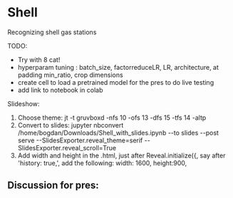 # Shell
Recognizing shell gas stations

TODO:
- Try with 8 cat!
- hyperparam tuning : batch_size, factorreduceLR, LR, architecture, at padding min_ratio, crop dimensions
- create cell to load a pretrained model for the pres to do live testing
- add link to notebook in colab


Slideshow:
1) Choose theme: 
jt -t gruvboxd -nfs 10 -ofs 13 -dfs 15 -tfs 14 -altp 
2) Convert to slides:
jupyter nbconvert /home/bogdan/Downloads/Shell_with_slides.ipynb --to slides --post serve --SlidesExporter.reveal_theme=serif --SlidesExporter.reveal_scroll=True
3) Add width and height in the .html, just after Reveal.initialize({, say after 'history: true,', add the following: 
width: 1600, height:900,

Discussion for pres:
- 

